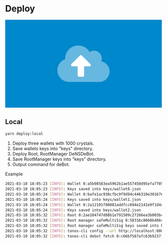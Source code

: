 # Deploy
![deploy.png](images/covers/deploy.png)

## Local
```sh
yarn deploy:local
```

1. Deploy three wallets with 1000 crystals.
2. Save wallets keys into "keys" directory.
3. Deploy Root, RootManager DeNSDeBot.
4. Save RootManager keys into "keys" directory.
5. Output command for deBot.

Example
```sh
2021-03-10 18:05:23 [INFO]: Wallet 0:a5b98583ea5962b1ae557450d95efa77058927621410e718eb2fbdb5d86e8b26 
2021-03-10 18:05:23 [INFO]: Keys saved into keys/wallet0.json 
2021-03-10 18:05:24 [INFO]: Wallet 0:bafe1ac938cfbc9f9d94c446310e30167600ae0b63849afe62d510b104f3a430 
2021-03-10 18:05:24 [INFO]: Keys saved into keys/wallet1.json 
2021-03-10 18:05:24 [INFO]: Wallet 0:2a12101f80881addfcc694e2141e9f1d4ac5fd49f2a80e753f235c0e40627500 
2021-03-10 18:05:24 [INFO]: Keys saved into keys/wallet2.json 
2021-03-10 18:05:32 [INFO]: Root 0:2ae184747d88b1e791509c27266ea3b003bc3d1e0000a95a30c26bf77487dc1b 
2021-03-10 18:05:32 [INFO]: Root manager safeMultiSig 0:5831bc8068b486c2f70d4b9d75e23837f7f3dd343894db003fb412407091cd01 
2021-03-10 18:05:32 [INFO]: Root manager safeMultiSig keys saved into keys/root-manager.json 
2021-03-10 18:05:32 [INFO]: tonos-cli config --url http://localhost:8080 
2021-03-10 18:05:32 [INFO]: tonos-cli debot fetch 0:c66bf587afc63b923719b2927053ba4dc5895b3038f417ca21f0fc9300656341 
 
```